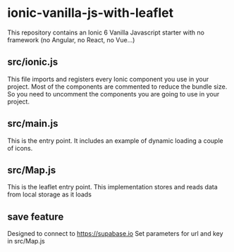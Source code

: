 # ionic-vanilla-js-with-leaflet

This repository contains an Ionic 6 Vanilla Javascript starter with no framework (no Angular, no React, no Vue...)

## src/ionic.js
This file imports and registers every Ionic component you use in your project.
Most of the components are commented to reduce the bundle size.
So you need to uncomment the components you are going to use in your project.

## src/main.js
This is the entry point. It includes an example of dynamic loading a couple of icons.

## src/Map.js
This is the leaflet entry point.
This implementation stores and reads data from local storage as it loads

## save feature
Designed to connect to  https://supabase.io
Set parameters for url and key in src/Map.js
